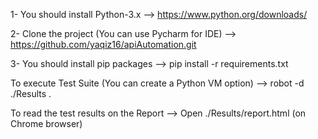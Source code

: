 1- You should install Python-3.x --> https://www.python.org/downloads/

2- Clone the project (You can use Pycharm for IDE) --> https://github.com/yaqiz16/apiAutomation.git
  
3- You should install pip packages --> pip install -r requirements.txt
  
To execute Test Suite (You can create a Python VM option) --> robot -d ./Results .
  
To read the test results on the Report --> Open ./Results/report.html (on Chrome browser)

